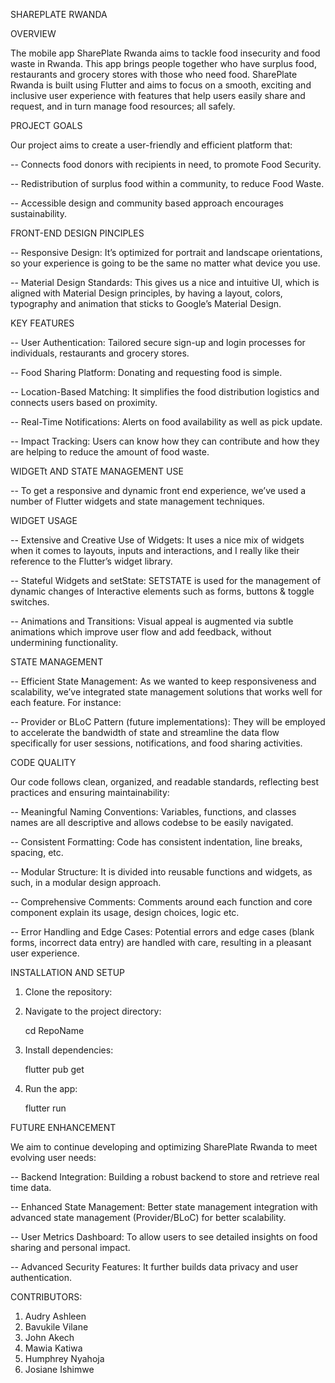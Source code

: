 SHAREPLATE RWANDA

OVERVIEW

The mobile app SharePlate Rwanda aims to tackle food insecurity and food waste in Rwanda. This app brings people together who have surplus food, restaurants and grocery stores with those who need food. SharePlate Rwanda is built using Flutter and aims to focus on a smooth, exciting and inclusive user experience with features that help users easily share and request, and in turn manage food resources; all safely.


PROJECT GOALS


Our project aims to create a user-friendly and efficient platform that:

-- Connects food donors with recipients in need, to promote Food Security.

-- Redistribution of surplus food within a community, to reduce Food Waste.

-- Accessible design and community based approach encourages sustainability.


FRONT-END DESIGN PINCIPLES


-- Responsive Design: It’s optimized for portrait and landscape orientations, so your experience is going to be the same no matter what device you use.

-- Material Design Standards: This gives us a nice and intuitive UI, which is aligned with Material Design principles, by having a layout, colors, typography and animation that sticks to Google’s Material Design.


KEY FEATURES


-- User Authentication: Tailored secure sign-up and login processes for individuals, restaurants and grocery stores.

-- Food Sharing Platform: Donating and requesting food is simple.

-- Location-Based Matching: It simplifies the food distribution logistics and connects users based on proximity.

-- Real-Time Notifications: Alerts on food availability as well as pick update.

-- Impact Tracking: Users can know how they can contribute and how they are helping to reduce the amount of food waste.


WIDGETt AND STATE MANAGEMENT USE


-- To get a responsive and dynamic front end experience, we’ve used a number of Flutter widgets and state management techniques.


WIDGET USAGE

-- Extensive and Creative Use of Widgets: It uses a nice mix of widgets when it comes to layouts, inputs and interactions, and I really like their reference to the Flutter’s widget library.

-- Stateful Widgets and setState: SETSTATE is used for the management of dynamic changes of Interactive elements such as forms, buttons & toggle switches.

-- Animations and Transitions: Visual appeal is augmented via subtle animations which improve user flow and add feedback, without undermining functionality.


STATE MANAGEMENT


-- Efficient State Management: As we wanted to keep responsiveness and scalability, we’ve integrated state management solutions that works well for each feature. For instance:

-- Provider or BLoC Pattern (future implementations): They will be employed to accelerate the bandwidth of state and streamline the data flow specifically for user sessions, notifications, and food sharing activities.


CODE QUALITY

Our code follows clean, organized, and readable standards, reflecting best practices and ensuring maintainability:

-- Meaningful Naming Conventions: Variables, functions, and classes names are all descriptive and allows codebse to be easily navigated.

-- Consistent Formatting: Code has consistent indentation, line breaks, spacing, etc.

-- Modular Structure: It is divided into reusable functions and widgets, as such, in a modular design approach.

-- Comprehensive Comments: Comments around each function and core component explain its usage, design choices, logic etc.

-- Error Handling and Edge Cases: Potential errors and edge cases (blank forms, incorrect data entry) are handled with care, resulting in a pleasant user experience.

INSTALLATION AND SETUP

1. Clone the repository:
   
3. Navigate to the project directory:
   
   cd RepoName
   
5. Install dependencies:
   
   flutter pub get
   
7. Run the app:
   
   flutter run


FUTURE ENHANCEMENT


We aim to continue developing and optimizing SharePlate Rwanda to meet evolving user needs:

-- Backend Integration: Building a robust backend to store and retrieve real time data.

-- Enhanced State Management: Better state management integration with advanced state management (Provider/BLoC) for better scalability.

-- User Metrics Dashboard: To allow users to see detailed insights on food sharing and personal impact.

-- Advanced Security Features: It further builds data privacy and user authentication.


CONTRIBUTORS:

1. Audry Ashleen
2. Bavukile Vilane
3. John Akech
4. Mawia Katiwa
5. Humphrey Nyahoja
6. Josiane Ishimwe
